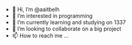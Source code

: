 - 👋 Hi, I’m @aaitbelh
- 👀 I’m interested in programming 
- 🌱 I’m currently learning and studying on 1337
- 💞️ I’m looking to collaborate on a big project
- 📫 How to reach me ...

<!---
aaitbelh/aaitbelh is a ✨ special ✨ repository because its `README.md` (this file) appears on your GitHub profile.
You can click the Preview link to take a look at your changes.
--->
